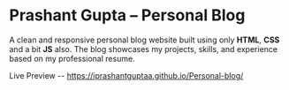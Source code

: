 # Prashant Gupta – Personal Blog

A clean and responsive personal blog website built using only **HTML**, **CSS** and a bit **JS** also.
The blog showcases my projects, skills, and experience based on my professional resume.




Live Preview -- https://iprashantguptaa.github.io/Personal-blog/
